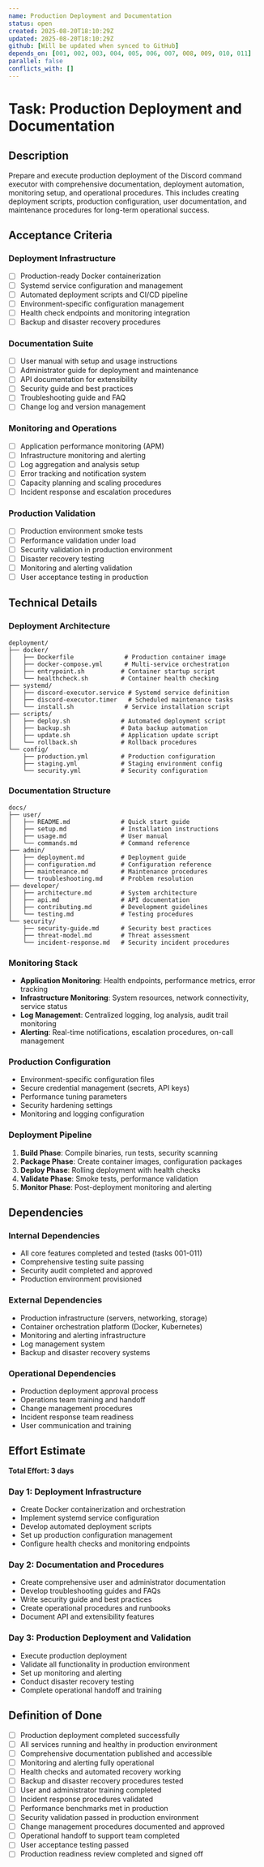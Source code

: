 ```yaml
---
name: Production Deployment and Documentation
status: open
created: 2025-08-20T18:10:29Z
updated: 2025-08-20T18:10:29Z
github: [Will be updated when synced to GitHub]
depends_on: [001, 002, 003, 004, 005, 006, 007, 008, 009, 010, 011]
parallel: false
conflicts_with: []
---
```


# Task: Production Deployment and Documentation

## Description

Prepare and execute production deployment of the Discord command executor with comprehensive documentation, deployment automation, monitoring setup, and operational procedures. This includes creating deployment scripts, production configuration, user documentation, and maintenance procedures for long-term operational success.

## Acceptance Criteria

### Deployment Infrastructure
- [ ] Production-ready Docker containerization
- [ ] Systemd service configuration and management
- [ ] Automated deployment scripts and CI/CD pipeline
- [ ] Environment-specific configuration management
- [ ] Health check endpoints and monitoring integration
- [ ] Backup and disaster recovery procedures

### Documentation Suite
- [ ] User manual with setup and usage instructions
- [ ] Administrator guide for deployment and maintenance
- [ ] API documentation for extensibility
- [ ] Security guide and best practices
- [ ] Troubleshooting guide and FAQ
- [ ] Change log and version management

### Monitoring and Operations
- [ ] Application performance monitoring (APM)
- [ ] Infrastructure monitoring and alerting
- [ ] Log aggregation and analysis setup
- [ ] Error tracking and notification system
- [ ] Capacity planning and scaling procedures
- [ ] Incident response and escalation procedures

### Production Validation
- [ ] Production environment smoke tests
- [ ] Performance validation under load
- [ ] Security validation in production environment
- [ ] Disaster recovery testing
- [ ] Monitoring and alerting validation
- [ ] User acceptance testing in production

## Technical Details

### Deployment Architecture
```
deployment/
├── docker/
│   ├── Dockerfile              # Production container image
│   ├── docker-compose.yml      # Multi-service orchestration
│   ├── entrypoint.sh          # Container startup script
│   └── healthcheck.sh         # Container health checking
├── systemd/
│   ├── discord-executor.service # Systemd service definition
│   ├── discord-executor.timer   # Scheduled maintenance tasks
│   └── install.sh              # Service installation script
├── scripts/
│   ├── deploy.sh              # Automated deployment script
│   ├── backup.sh              # Data backup automation
│   ├── update.sh              # Application update script
│   └── rollback.sh            # Rollback procedures
└── config/
    ├── production.yml         # Production configuration
    ├── staging.yml            # Staging environment config
    └── security.yml           # Security configuration
```

### Documentation Structure
```
docs/
├── user/
│   ├── README.md              # Quick start guide
│   ├── setup.md               # Installation instructions
│   ├── usage.md               # User manual
│   └── commands.md            # Command reference
├── admin/
│   ├── deployment.md          # Deployment guide
│   ├── configuration.md       # Configuration reference
│   ├── maintenance.md         # Maintenance procedures
│   └── troubleshooting.md     # Problem resolution
├── developer/
│   ├── architecture.md        # System architecture
│   ├── api.md                 # API documentation
│   ├── contributing.md        # Development guidelines
│   └── testing.md             # Testing procedures
└── security/
    ├── security-guide.md      # Security best practices
    ├── threat-model.md        # Threat assessment
    └── incident-response.md   # Security incident procedures
```

### Monitoring Stack
- **Application Monitoring**: Health endpoints, performance metrics, error tracking
- **Infrastructure Monitoring**: System resources, network connectivity, service status
- **Log Management**: Centralized logging, log analysis, audit trail monitoring
- **Alerting**: Real-time notifications, escalation procedures, on-call management

### Production Configuration
- Environment-specific configuration files
- Secure credential management (secrets, API keys)
- Performance tuning parameters
- Security hardening settings
- Monitoring and logging configuration

### Deployment Pipeline
1. **Build Phase**: Compile binaries, run tests, security scanning
2. **Package Phase**: Create container images, configuration packages
3. **Deploy Phase**: Rolling deployment with health checks
4. **Validate Phase**: Smoke tests, performance validation
5. **Monitor Phase**: Post-deployment monitoring and alerting

## Dependencies

### Internal Dependencies
- All core features completed and tested (tasks 001-011)
- Comprehensive testing suite passing
- Security audit completed and approved
- Production environment provisioned

### External Dependencies
- Production infrastructure (servers, networking, storage)
- Container orchestration platform (Docker, Kubernetes)
- Monitoring and alerting infrastructure
- Log management system
- Backup and disaster recovery systems

### Operational Dependencies
- Production deployment approval process
- Operations team training and handoff
- Change management procedures
- Incident response team readiness
- User communication and training

## Effort Estimate

**Total Effort: 3 days**

### Day 1: Deployment Infrastructure
- Create Docker containerization and orchestration
- Implement systemd service configuration
- Develop automated deployment scripts
- Set up production configuration management
- Configure health checks and monitoring endpoints

### Day 2: Documentation and Procedures
- Create comprehensive user and administrator documentation
- Develop troubleshooting guides and FAQs
- Write security guide and best practices
- Create operational procedures and runbooks
- Document API and extensibility features

### Day 3: Production Deployment and Validation
- Execute production deployment
- Validate all functionality in production environment
- Set up monitoring and alerting
- Conduct disaster recovery testing
- Complete operational handoff and training

## Definition of Done

- [ ] Production deployment completed successfully
- [ ] All services running and healthy in production environment
- [ ] Comprehensive documentation published and accessible
- [ ] Monitoring and alerting fully operational
- [ ] Health checks and automated recovery working
- [ ] Backup and disaster recovery procedures tested
- [ ] User and administrator training completed
- [ ] Incident response procedures validated
- [ ] Performance benchmarks met in production
- [ ] Security validation passed in production environment
- [ ] Change management procedures documented and approved
- [ ] Operational handoff to support team completed
- [ ] User acceptance testing passed
- [ ] Production readiness review completed and signed off